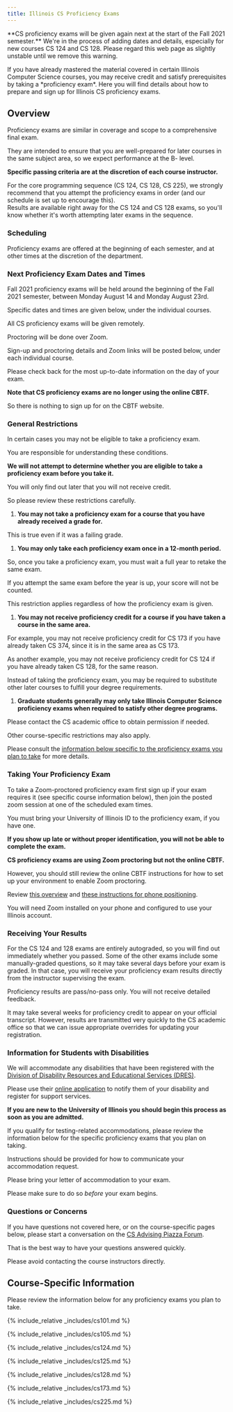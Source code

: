 ```yaml
---
title: Illinois CS Proficiency Exams
---
```


<p class="alert alert-warning" markdown="1">
<!--- -->
**CS proficiency exams will be given again next at the start of the Fall 2021 semester.**
<!--- -->
We're in the process of adding dates and details, especially for new courses CS 124 and CS 128.   Please regard this web
page as slightly unstable until we remove this warning.
<!--- -->
</p>

<p class="lead" markdown="1">
<!--- -->
If you have already mastered the material covered in certain Illinois Computer Science
courses, you may receive credit and satisfy prerequisites by taking a
*proficiency exam*.
<!--- -->
Here you will find details about how to prepare and sign up for Illinois CS
proficiency exams.
<!--- -->
</p>

## <a name="overview" class="anchor"></a> Overview

Proficiency exams are similar in coverage and scope to a comprehensive
final exam.
<!--- -->
They are intended to ensure that you are well-prepared for later courses in the
same subject area, so we expect performance at the B- level.
<!--- -->
**Specific passing criteria are at the discretion of each course instructor.**
<!--- -->

For the core programming sequence (CS 124, CS 128, CS 225), we strongly recommend that
you attempt the proficiency exams in order (and our schedule is set up to encourage this).   
Results are available right away for the CS 124
and CS 128 exams, so you'll know whether it's worth attempting later exams in the sequence.

### <a name="scheduling" class="anchor"></a> Scheduling

Proficiency exams are offered at the beginning of each semester, and at other
times at the discretion of the department.

### <a name="next" class="anchor"></a> Next Proficiency Exam Dates and Times

Fall 2021 proficiency exams will be held around the beginning of the Fall 2021
semester, between Monday August 14 and Monday August 23rd.
<!-- -->
Specific dates and times are given below, under the individual courses.

All CS proficiency exams will be given remotely.
<!-- -->
Proctoring will be done over Zoom.
<!-- -->
Sign-up and proctoring details and Zoom links will be posted below, under each individual course.
<!-- -->
Please check back for the most up-to-date information on the day of your exam.

**Note that CS proficiency exams are no longer using the online CBTF.**
<!-- -->
So there is nothing to sign up for on the CBTF website.


<!---
The Spring 2020 mid-semester written proficiency exam will be held **Tuesday
March 24th, 2020 from 7&ndash;10PM** in [DCL 1320](https://tinyurl.com/r5q8642).

<!--- [Siebel 1404](https://goo.gl/fQwnq2). -->

<!---
As a reminder, the early-semester proficiency exam is restricted to
incoming freshman and other students who were not on campus the prior semester.
<!---
So if you were registered for courses at the University of Illinois in Spring
2019, you are not eligible to attend this proficiency exam seating.
<!---
If you think that you need an exemption from this policy, please email
[<code>proficiency&#8209;exams@lists.cs.illinois.edu</code>](mailto:proficiency-exams@lists.cs.illinois.edu).
<!---
Note that "I want an exemption" is not alone a valid reason for receiving an
exemption.

Note that most proficiency exams are three hours in length.
<!---
If you need extra time, please make arrangements to take the exam at
<!---
[DRES](https://www.disability.illinois.edu/).

**You must arrive on time to take a proficiency exam.**
<!---
If you arrive late you will not be seated.
-->

<!---
#### <a name="next-cbtf" class="anchor"></a> Next Computer-Based Proficiency Exam Dates and Times

<!---
<p class="alert alert-warning" markdown="1">
<!---
**All Spring 2020 CS mid-semester proficiency exams have been cancelled.**
<!---
All students will be welcome to sit for proficiency exams at the beginning of
the Fall 2020 semester.
<!---
</p>
-->

<!--
The [Computer-Based Testing Facility (CBTF)](https://cbtf.engr.illinois.edu/)
will open times Sunday March 29th and Monday March 30th for the Spring 2020
mid-semester proficiency exams.
<!-- -->
<!-- Specific dates and times to follow. -->
<!--
Reservations will open on Thursday March 19th.
-->

<!--
* Monday 8/19/2019 through Friday 8/23/2019, [Grainger Library](https://goo.gl/QuNQ9V)
<!--
* Saturday 8/24/2019 and Sunday 8/25/2019, [DCL](https://tinyurl.com/y25wya52)
<!--
* Monday 8/26/2019 through Friday 8/30/2019, [Grainger Library](https://goo.gl/QuNQ9V)

Note that the CBTF scheduler may not yet be accepting proficiency exam
reservations.
<!---
If not, check back later.
<!---
But it should be easy to find a time to take your exam on one of the available
days.

Please refer to the course-specific information below for instructions on how to sign up
to take a proficiency exam in the CBTF.
-->

### <a name="restrictions" class="anchor"></a> General Restrictions

In certain cases you may not be eligible to take a proficiency exam.
<!--- -->
You are responsible for understanding these conditions.
<!--- -->
**We will not attempt to determine whether you are eligible to take a
proficiency exam before you take it.**
<!--- -->
You will only find out later that you will not receive credit.
<!--- -->
So please review these restrictions carefully.

1. **You may not take a proficiency exam for a course that you have already
received a grade for.**
<!--- -->
This is true even if it was a failing grade.
<!--- -->
1. **You may only take each proficiency exam once in a 12-month period.**
<!--- -->
So, once you take a proficiency exam, you must wait a full year to retake the
same exam.
<!--- -->
If you attempt the same exam before the year is up, your score will not be counted.
<!--- -->
This restriction applies regardless of how the proficiency exam is given.
<!--- -->
1. **You may not receive proficiency credit for a course if you have taken a
course in the same area.**
<!--- -->
For example, you may not receive proficiency credit for CS 173 if you have already
taken CS 374, since it is in the same area as CS 173.
<!--- -->
As another example, you may not receive proficiency credit for CS 124 if you
have already taken CS 128, for the same reason.
<!--- -->
Instead of taking the proficiency exam, you may be required to substitute other
later courses to fulfill your degree requirements.
<!--- -->
1. **Graduate students generally may only take Illinois Computer Science proficiency exams when
required to satisfy other degree programs.**
<!--- -->
Please contact the CS academic office to obtain permission if needed.

Other course-specific restrictions may also apply.
<!--- -->
Please consult the [information below specific to the proficiency exams you plan
to take](#courses) for more details.

### <a name="taking" class="anchor"></a> Taking Your Proficiency Exam

To take a Zoom-proctored proficiency exam first sign up if your exam requires
it (see specific course information below), then join the posted zoom 
session at 
one of the scheduled exam times.   
<!---
To take a computer-based proficiency exam you must schedule a time with the
[CBTF](https://cbtf.engr.illinois.edu/).
-->
<!--- -->
You must bring your University of Illinois ID to the proficiency exam, if you
have one.
<!--- -->
**If you show up late or without proper identification, you will not be able to
complete the exam.**

<!--
You may attempt multiple different proficiency exams during one written exam
sitting.

However, each exam period finishes promptly at the times [indicated
above](#next), so you will need to work quickly to complete multiple exams in
the time allotted.
-->

**CS proficiency exams are using Zoom proctoring but not the online CBTF.**
<!--- -->
However, you should still review the online CBTF instructions for how to set up
your environment to enable Zoom proctoring.
<!--- -->
Review [this
overview](https://d1b10bmlvqabco.cloudfront.net/paste/gxtm38rc1kx1l1/63f0a107df4734a1a567e4dce8feac5ae56052402202b8a91b10375ff48b9865/Student_Instructions.pdf)
and [these instructions for phone
positioning](https://d1b10bmlvqabco.cloudfront.net/paste/gxtm38rc1kx1l1/3ce9074b49070335c40d2c0d1365c7edcb39debd5a37755654f7337a62ffc289/How_to_Position_Your_Phone.pdf).
<!--- -->
You will need Zoom installed on your phone and configured to use your Illinois
account.

### <a name="results" class="anchor"></a> Receiving Your Results

For the CS 124 and 128 exams are entirely autograded, so 
you will find out immediately whether you passed.   Some of
the other exams include some manually-graded questions,
so it may take several days before your exam is graded.  In
that case,
you will receive your proficiency exam results directly from the instructor
supervising the exam.
<!--- -->

Proficiency results are pass/no-pass only.    You will not receive detailed feedback.

It may take several weeks for proficiency credit to appear on your official transcript.
However, results are transmitted very quickly to the CS academic office so that we can
issue appropriate overrides for updating your registration.   

### <a name="disabilities" class="anchor"></a> Information for Students with Disabilities

We will accommodate any disabilities that have been registered with the [Division
of Disability Resources and Educational Services
(DRES)](https://www.disability.illinois.edu/).
<!--- -->
Please use their [online
application](https://www.disability.illinois.edu/node/add/application-for-dres-services)
to notify them of your disability and register for support services.
<!--- -->
**If you are new to the University of Illinois you should begin this process as
soon as you are admitted.**

If you qualify for testing-related accommodations, please review the
information below for the specific proficiency exams that you plan on taking.
<!--- -->
Instructions should be provided for how to communicate your accommodation
request.
<!--- -->
Please bring your letter of accommodation to your exam.
<!---
Many exams are using the CBTF online proctoring, in which case you should send
your letter of accommodation to [Carleen Sacris](mailto:sacris1@illinois.edu).
-->
<!--- -->
Please make sure to do so _before_ your exam begins.

<!---
You should make arrangements to take your proficiency exam in the DRES testing
center by contacting
<!---
[<code>proficiency&#8209;exams@lists.cs.illinois.edu</code>](mailto:proficiency-exams@lists.cs.illinois.edu).
<!---
In your email be sure to indicate which proficiency exam (or exams) you wish to
take, and include a copy of your DRES letter documenting your accommodations.
-->

### <a name="questions" class="anchor"></a> Questions or Concerns

If you have questions not covered here, or on the course-specific pages below,
please start a conversation on the [CS Advising Piazza
Forum](https://piazza.com/illinois/other/csadvising/home).
<!--- -->
That is the best way to have your questions answered quickly.
<!--- -->
Please avoid contacting the course instructors directly.

## <a name="courses" class="anchor"></a> Course-Specific Information

Please review the information below for any proficiency exams you plan to take.

{% include_relative _includes/cs101.md %}

{% include_relative _includes/cs105.md %}

{% include_relative _includes/cs124.md %}

{% include_relative _includes/cs125.md %}

{% include_relative _includes/cs128.md %}

{% include_relative _includes/cs173.md %}

{% include_relative _includes/cs225.md %}
